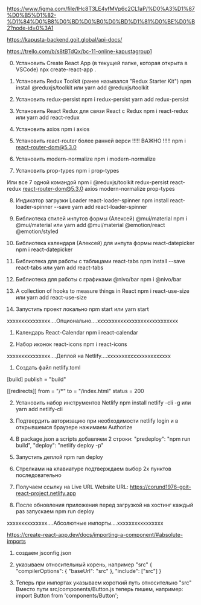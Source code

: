 https://www.figma.com/file/IHc8T3LE4yfMVp6c2CL1aP/%D0%A3%D1%87%D0%B5%D1%82-%D1%84%D0%B8%D0%BD%D0%B0%D0%BD%D1%81%D0%BE%D0%B2?node-id=0%3A1

https://kapusta-backend.goit.global/api-docs/

https://trello.com/b/s8tBTdQx/bc-11-online-kapustagroup1

0. Установить Create React App (в текущей папке, которая открыта в VSCode)
   npx create-react-app .

1. Установить Redux Toolkit (ранее назывался "Redux Starter Kit")
   npm install @reduxjs/toolkit или
   yarn add @reduxjs/toolkit

2. Установить redux-persist
   npm i redux-persist
   yarn add redux-persist

3. Установить React Redux для связи React с Redux
   npm i react-redux или
   yarn add react-redux

4. Установить axios
   npm i axios

5. Установить react-router более ранней верси !!!!! ВАЖНО !!!!!
   npm i react-router-dom@5.3.0

6. Установить modern-normalize
   npm i modern-normalize

7. Установить prop-types
   npm i prop-types

Или все 7 одной командой
npm i @reduxjs/toolkit redux-persist react-redux react-router-dom@5.3.0 axios modern-normalize prop-types

8. Индикатор загрузки Loader react-loader-spinner
   npm install react-loader-spinner --save
   yarn add react-loader-spinner

9. Библиотека стилей инпутов формы (Алексей) @mui/material
   npm i @mui/material или
   yarn add @mui/material @emotion/react @emotion/styled

10. Библиотека календаря (Алексей) для инпута формы react-datepicker
    npm i react-datepicker

11. Библиотека для работы с таблицами react-tabs
    npm install --save react-tabs или
    yarn add react-tabs

12. Библиотека для работы с графиками @nivo/bar
    npm i @nivo/bar

13. A collection of hooks to measure things in React
    npm i react-use-size или
    yarn add react-use-size

14. Запустить проект локально
    npm start или
    yarn start

xxxxxxxxxxxxxxx....Опционально....xxxxxxxxxxxxxxxxxxxxxxxxxxxx

1. Календарь React-Calendar
   npm i react-calendar

2. Набор иконок react-icons
   npm i react-icons

xxxxxxxxxxxxxxx....Деплой на Netlify....хххххххххххххххххххххх

1. Создать файл netlify.toml

[build]
publish = "build"

[[redirects]]
from = "/\*"
to = "/index.html"
status = 200

2. Установить набор инструментов Netlify
   npm install netlify -cli -g или
   yarn add netlify-cli

3. Подтвердить авторизацию при необходимости
   netlify login
   и в открывшемся браузере нажимаем Authorize

4. В package.json а scripts добавляем 2 строки:
   "predeploy": "npm run build",
   "deploy": "netlify deploy -p"

5. Запустить деплой
   npm run deploy

6. Стрелками на клавиатуре подтверждаем выбор
   2х пунктов последовательно

7. Получаем ссылку на Live URL
   Website URL: https://corund1976-goit-react-project.netlify.app

8. После обновления приложения перед загрузкой на хостинг
   каждый раз запускаем
   npm run deploy

хххххххххххххх....Абсолютные импорты....хххххххххххххххх

https://create-react-app.dev/docs/importing-a-component/#absolute-imports

1. создаем jsconfig.json

2. указываем относительный корень, например "src"
   {
   "compilerOptions": {
   "baseUrl": "src"
   },
   "include": ["src"]
   }

3. Теперь при импортах указываем короткий путь относительно "src"
   Вместо пути src/components/Button.js теперь пишем, например:
   import Button from 'components/Button';
